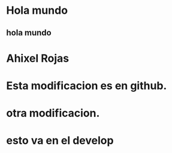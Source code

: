 # Hola mundo
## hola mundo
# Ahixel Rojas
# Esta modificacion es en github.
# otra modificacion.
# esto va en el develop
